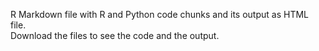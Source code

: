 R Markdown file with R and Python code chunks and its output as HTML file.  
Download the files to see the code and the output.
